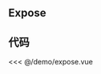 ## Expose

<script setup>
import Expose from '../demo/expose.vue'
</script>

<ClientOnly>
<Expose />
</ClientOnly>

## 代码

<<< @/demo/expose.vue

